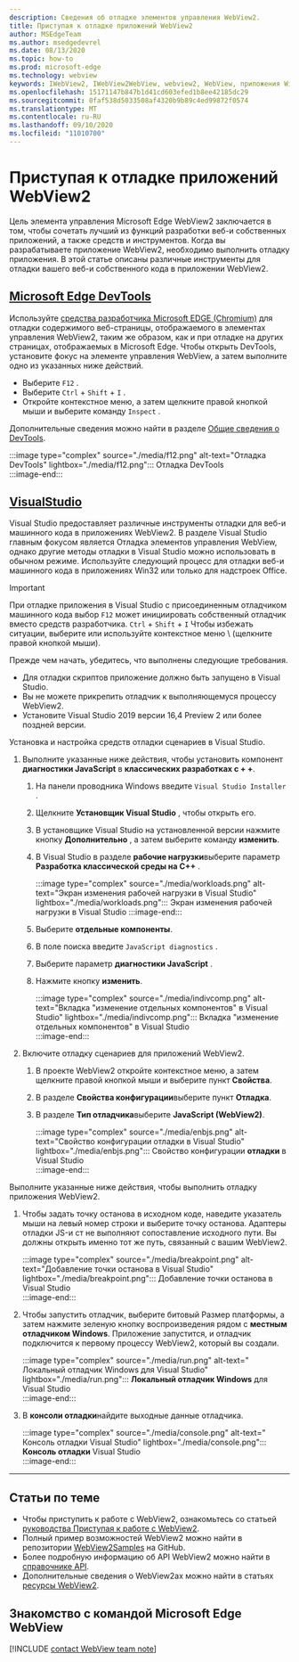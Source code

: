 ```yaml
---
description: Сведения об отладке элементов управления WebView2.
title: Приступая к отладке приложений WebView2
author: MSEdgeTeam
ms.author: msedgedevrel
ms.date: 08/13/2020
ms.topic: how-to
ms.prod: microsoft-edge
ms.technology: webview
keywords: IWebView2, IWebView2WebView, webview2, WebView, приложения Win32, Win32, EDGE, ICoreWebView2, ICoreWebView2Host, элемент управления "веб-браузер", HTML Edge
ms.openlocfilehash: 15171147b847b1d41cd603efed1b8ee42185dc29
ms.sourcegitcommit: 0faf538d5033508af4320b9b89c4ed99872f0574
ms.translationtype: MT
ms.contentlocale: ru-RU
ms.lasthandoff: 09/10/2020
ms.locfileid: "11010700"
---
```

# Приступая к отладке приложений WebView2  

Цель элемента управления Microsoft Edge WebView2 заключается в том, чтобы сочетать лучший из функций разработки веб-и собственных приложений, а также средств и инструментов.  Когда вы разрабатываете приложение WebView2, необходимо выполнить отладку приложения.  В этой статье описаны различные инструменты для отладки вашего веб-и собственного кода в приложении WebView2.  

## [Microsoft Edge DevTools](#tab/devtools)  

Используйте [средства разработчика Microsoft EDGE (Chromium)][DevtoolsGuideChromiumMain] для отладки содержимого веб-страницы, отображаемого в элементах управления WebView2, таким же образом, как и при отладке на других страницах, отображаемых в Microsoft Edge.  Чтобы открыть DevTools, установите фокус на элементе управления WebView, а затем выполните одно из указанных ниже действий.  

*   Выберите `F12` .  
*   Выберите `Ctrl` + `Shift` + `I` .  
*   Откройте контекстное меню, а затем щелкните правой кнопкой мыши и выберите команду `Inspect` .  

Дополнительные сведения можно найти в разделе [Общие сведения о DevTools][DevtoolsGuideChromiumMain].  

:::image type="complex" source="./media/f12.png" alt-text="Отладка DevTools" lightbox="./media/f12.png":::
   Отладка DevTools  
:::image-end:::  

## [VisualStudio](#tab/visualstudio)  

Visual Studio предоставляет различные инструменты отладки для веб-и машинного кода в приложениях WebView2.  В разделе Visual Studio главным фокусом является Отладка элементов управления WebView, однако другие методы отладки в Visual Studio можно использовать в обычном режиме.  Используйте следующий процесс для отладки веб-и машинного кода в приложениях Win32 или только для надстроек Office.  

> [!IMPORTANT]
> При отладке приложения в Visual Studio с присоединенным отладчиком машинного кода выбор `F12` может инициировать собственный отладчик вместо средств разработчика.  `Ctrl` + `Shift` + `I` Чтобы избежать ситуации, выберите или используйте контекстное меню \ (щелкните правой кнопкой мыши).  

Прежде чем начать, убедитесь, что выполнены следующие требования.  

*   Для отладки скриптов приложение должно быть запущено в Visual Studio.  
*   Вы не можете прикрепить отладчик к выполняющемуся процессу WebView2.  
*   Установите Visual Studio 2019 версии 16,4 Preview 2 или более поздней версии.  

Установка и настройка средств отладки сценариев в Visual Studio.  

1.  Выполните указанные ниже действия, чтобы установить компонент **диагностики JavaScript** в **классических разработках с + +**.  

    1. На панели проводника Windows введите `Visual Studio Installer` .  
    1. Щелкните **Установщик Visual Studio** , чтобы открыть его.  
    1. В установщике Visual Studio на установленной версии нажмите кнопку **Дополнительно** , а затем выберите команду **изменить**.  
    1. В Visual Studio в разделе **рабочие нагрузки**выберите параметр **Разработка классической среды на C++** .  
        
        :::image type="complex" source="./media/workloads.png" alt-text="Экран изменения рабочей нагрузки в Visual Studio" lightbox="./media/workloads.png":::
            Экран изменения рабочей нагрузки в Visual Studio :::image-end:::  
        
    1.  Выберите **отдельные компоненты**.  
    1.  В поле поиска введите `JavaScript diagnostics` .  
    1.  Выберите параметр **диагностики JavaScript** .  
    1.  Нажмите кнопку **изменить**. 
        
        :::image type="complex" source="./media/indivcomp.png" alt-text="Вкладка "изменение отдельных компонентов" в Visual Studio" lightbox="./media/indivcomp.png":::
           Вкладка "изменение отдельных компонентов" в Visual Studio  
        :::image-end:::  
        
1.  Включите отладку сценариев для приложений WebView2.  
    1.  В проекте WebView2 откройте контекстное меню, а затем щелкните правой кнопкой мыши и выберите пункт **Свойства**.  
    1.  В разделе **Свойства конфигурации**выберите пункт **Отладка**.  
    1.  В разделе **Тип отладчика**выберите **JavaScript (WebView2)**.  
        
        :::image type="complex" source="./media/enbjs.png" alt-text="Свойство конфигурации отладки в Visual Studio" lightbox="./media/enbjs.png":::
           Свойство конфигурации **отладки** в Visual Studio  
        :::image-end:::  
        
Выполните указанные ниже действия, чтобы выполнить отладку приложения WebView2.  

1.  Чтобы задать точку останова в исходном коде, наведите указатель мыши на левый номер строки и выберите точку останова.  Адаптеры отладки JS-и ст не выполняют сопоставление исходного пути.  Вы должны открыть именно тот же путь, связанный с вашим WebView2.  
    
    :::image type="complex" source="./media/breakpoint.png" alt-text="Добавление точки останова в Visual Studio" lightbox="./media/breakpoint.png"::: 
       Добавление точки останова в Visual Studio  
    :::image-end:::  
    
1.  Чтобы запустить отладчик, выберите битовый Размер платформы, а затем нажмите зеленую кнопку воспроизведения рядом с **местным отладчиком Windows**.  Приложение запустится, и отладчик подключится к первому процессу WebView2, который вы создали.  
    
    :::image type="complex" source="./media/run.png" alt-text=" Локальный отладчик Windows для Visual Studio" lightbox="./media/run.png"::: 
       **Локальный отладчик Windows** для Visual Studio  
    :::image-end:::  
    
1.  В **консоли отладки**найдите выходные данные отладчика.  
    
    :::image type="complex" source="./media/console.png" alt-text=" Консоль отладки Visual Studio" lightbox="./media/console.png"::: 
       **Консоль отладки** Visual Studio  
    :::image-end:::  
    
* * *  

## Статьи по теме  

*   Чтобы приступить к работе с WebView2, ознакомьтесь со статьей [руководства Приступая к работе с WebView2][Webview2MainGettingStarted].  
*   Полный пример возможностей WebView2 можно найти в репозитории [WebView2Samples][GithubMicrosoftedgeWebview2samples] на GitHub.
*   Более подробную информацию об API WebView2 можно найти в [справочнике API][Webview2ApiReference].
*   Дополнительные сведения о WebView2ах можно найти в статьях [ресурсы WebView2][Webview2MainNextSteps].

## Знакомство с командой Microsoft Edge WebView  

[!INCLUDE [contact WebView team note](../includes/contact-webview-team-note.md)]  

<!-- links -->  

[DevtoolsGuideChromiumMain]: ../../devtools-guide-chromium.md "Инструменты разработчика Microsoft EDGE (Chromium)"  

[Webview2ReferenceDotnet09628MicrosoftWebWebview2CoreCorewebview2environmentoptionsAdditionalbrowserarguments]: ../reference/dotnet/0-9-628/microsoft-web-webview2-core-corewebview2environmentoptions.md#additionalbrowserarguments "Класс AdditionalBrowserArguments-0.9.515-Microsoft. Web. WebView2. Core. CoreWebView2EnvironmentOptions | Документы Microsoft"  
[Webview2ReferenceWin3209622Webview2IdlParameters]: ../reference/win32/0-9-622/webview2-idl.md#createcorewebview2environment  "CreateCoreWebView2Environment-Globals | Документы Microsoft"  
[Webview2ApiReference]: ../webview2-api-reference.md "Справочник по API Microsoft Edge WebView2 | Документы Microsoft"  
[Webview2MainNextSteps]: ../index.md#next-steps "Дальнейшие действия — введение в Microsoft Edge WebView2 (Предварительная версия) | Документы Microsoft"  
[Webview2MainGettingStarted]: ../index.md#getting-started "Приступая к работе: знакомство с Microsoft Edge WebView2 (Предварительная версия) | Документы Microsoft"  

[GithubMicrosoftedgeWebviewfeedbackMain]: https://github.com/MicrosoftEdge/WebViewFeedback "WebView Feedback-MicrosoftEdge/WebViewFeedback | GitHub"  
[GithubMicrosoftedgeWebview2samples]: https://github.com/MicrosoftEdge/WebView2Samples "WebView2 Samples-MicrosoftEdge/WebView2Samples | GitHub"  

[GithubMicrosoftVscodeJSDebugWhatsNew]: https://github.com/microsoft/vscode-js-debug#whats-new "Новые возможности -Отладчик JavaScript для Visual Studio Code-Microsoft/vscode-JS-Debug | GitHub"  

[GithubMicrosoftVscodeEdgeDebug2ReadmeChromiumWebviewApplications]: https://github.com/microsoft/vscode-edge-debug2/blob/master/README.md#microsoft-edge-chromium-webview-applications "Microsoft EDGE (Chromium) WebView Applications-Debugger (код Visual Studio) — отладчик для Microsoft Edge-Microsoft/vscode-Edge-debug2 | GitHub"  
